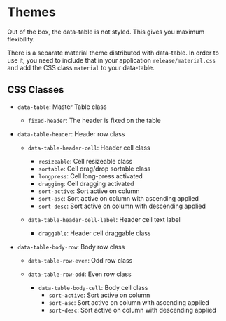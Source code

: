 # Themes

Out of the box, the data-table is not styled. This gives you maximum flexibility.

There is a separate material theme distributed with data-table. In order to use it, you need to 
include that in your application `release/material.css` and add the CSS class `material` to your data-table.

## CSS Classes
- `data-table`: Master Table class
  - `fixed-header`: The header is fixed on the table

- `data-table-header`: Header row class
  - `data-table-header-cell`: Header cell class
    - `resizeable`: Cell resizeable class
    - `sortable`: Cell drag/drop sortable class
    - `longpress`: Cell long-press activated
    - `dragging`: Cell dragging activated
    - `sort-active`: Sort active on column
    - `sort-asc`: Sort active on column with ascending applied
    - `sort-desc`: Sort active on column with descending applied

  - `data-table-header-cell-label`: Header cell text label
    - `draggable`: Header cell draggable class

- `data-table-body-row`: Body row class
  - `data-table-row-even`: Odd row class
  - `data-table-row-odd`: Even row class

    - `data-table-body-cell`: Body cell class
      - `sort-active`: Sort active on column
      - `sort-asc`: Sort active on column with ascending applied
      - `sort-desc`: Sort active on column with descending applied
